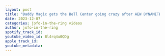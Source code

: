 ```yaml
---
layout: post
title: "Daddy Magic gets the Bell Center going crazy after AEW DYNAMITE went off air #aewmontreal"
date: 2023-12-07
categories: jofo-in-the-ring videos
author: jofo-in-the-ring
spotify_track_id: 
youtube_video_id: 8l4rq4u0QDg
apple_track_id: 
youtube_metadata: 
---
```

